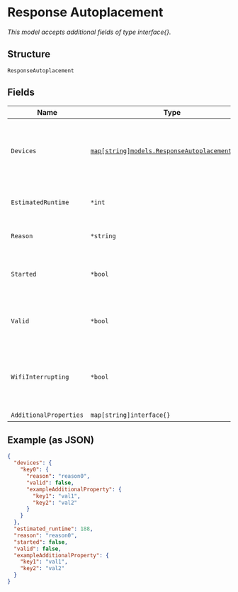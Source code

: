 
# Response Autoplacement

*This model accepts additional fields of type interface{}.*

## Structure

`ResponseAutoplacement`

## Fields

| Name | Type | Tags | Description |
|  --- | --- | --- | --- |
| `Devices` | [`map[string]models.ResponseAutoplacementDevice`](../../doc/models/response-autoplacement-device.md) | Optional | Property key is the AP MAC Address. Contains the validation status of each device. |
| `EstimatedRuntime` | `*int` | Optional | Estimated runtime for the process in seconds. |
| `Reason` | `*string` | Optional | Provides the reason for the status. |
| `Started` | `*bool` | Optional | Indicates whether the autoplacement process has started. |
| `Valid` | `*bool` | Optional | Indicates whether the autoplacement request is valid. |
| `WifiInterrupting` | `*bool` | Optional | Indicates whether the auto placement process will interrupt WiFi traffic. |
| `AdditionalProperties` | `map[string]interface{}` | Optional | - |

## Example (as JSON)

```json
{
  "devices": {
    "key0": {
      "reason": "reason0",
      "valid": false,
      "exampleAdditionalProperty": {
        "key1": "val1",
        "key2": "val2"
      }
    }
  },
  "estimated_runtime": 188,
  "reason": "reason0",
  "started": false,
  "valid": false,
  "exampleAdditionalProperty": {
    "key1": "val1",
    "key2": "val2"
  }
}
```

